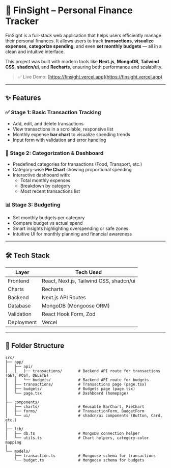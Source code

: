 # 💸 FinSight – Personal Finance Tracker

FinSight is a full-stack web application that helps users efficiently manage their personal finances. It allows users to track **transactions**, **visualize expenses**, **categorize spending**, and even **set monthly budgets** — all in a clean and intuitive interface.

This project was built with modern tools like **Next.js**, **MongoDB**, **Tailwind CSS**, **shadcn/ui**, and **Recharts**, ensuring both performance and scalability.

> ✅ Live Demo: [https://finsight.vercel.app](https://finsight.vercel.app)

---

## ✨ Features

### ✅ Stage 1: Basic Transaction Tracking
- Add, edit, and delete transactions
- View transactions in a scrollable, responsive list
- Monthly expense **bar chart** to visualize spending trends
- Input form with validation and error handling

### 🧠 Stage 2: Categorization & Dashboard
- Predefined categories for transactions (Food, Transport, etc.)
- Category-wise **Pie Chart** showing proportional spending
- Interactive dashboard with:
  - Total monthly expenses
  - Breakdown by category
  - Most recent transactions list

### 📊 Stage 3: Budgeting
- Set monthly budgets per category
- Compare budget vs actual spend
- Smart insights highlighting overspending or safe zones
- Intuitive UI for monthly planning and financial awareness

---

## 🛠️ Tech Stack

| Layer        | Tech Used                                |
|--------------|-------------------------------------------|
| Frontend     | React, Next.js, Tailwind CSS, shadcn/ui   |
| Charts       | Recharts                                  |
| Backend      | Next.js API Routes                        |
| Database     | MongoDB (Mongoose ORM)                    |
| Validation   | React Hook Form, Zod                      |
| Deployment   | Vercel                                     |

---

## 📁 Folder Structure
```text
src/
├── app/
│   ├── api/
│   │   ├── transactions/       # Backend API route for transactions (GET, POST, DELETE)
│   │   └── budgets/            # Backend API route for budgets
│   ├── transactions/           # Transactions page (page.tsx)
│   ├── budgets/                # Budgets page (page.tsx)
│   └── page.tsx                # Dashboard (homepage)
│
├── components/
│   ├── charts/                 # Reusable BarChart, PieChart
│   ├── forms/                  # TransactionForm, BudgetForm
│   └── ui/                     # shadcn/ui components (Button, Card, etc.)
│
├── lib/
│   ├── db.ts                   # MongoDB connection helper
│   └── utils.ts                # Chart helpers, category-color mapping
│
└── models/
    ├── transaction.ts          # Mongoose schema for transactions
    └── budget.ts               # Mongoose schema for budgets
```



